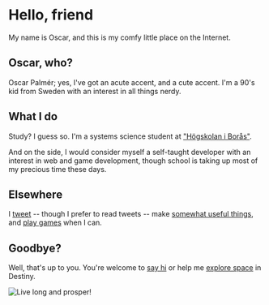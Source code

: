 # Hello, friend

My name is Oscar, and this is my comfy little place on the Internet.

## Oscar, who?

Oscar Palm&eacute;r; yes, I've got an acute accent, and a cute accent. I'm a 90's kid from Sweden with an interest in all things nerdy.

## What I do

Study? I guess so. I'm a systems science student at ["Högskolan i Borås"](//hb.se).

And on the side, I would consider myself a self-taught developer with an interest in web and game development, though school is taking up most of my precious time these days.

## Elsewhere

I [tweet](//twitter.com/ohpalmer) -- though I prefer to read tweets -- make [somewhat useful things](//github.com/oscarpalmer), and [play games](//psnprofiles.com/queo) when I can.

## Goodbye?

Well, that's up to you. You're welcome to [say hi](//twitter.com/ohpalmer) or help me [explore space](//psnprofiles.com/queo) in Destiny.

![Live long and prosper!](//d2pqc14cgnihq.cloudfront.net/emoji/llap.png)
